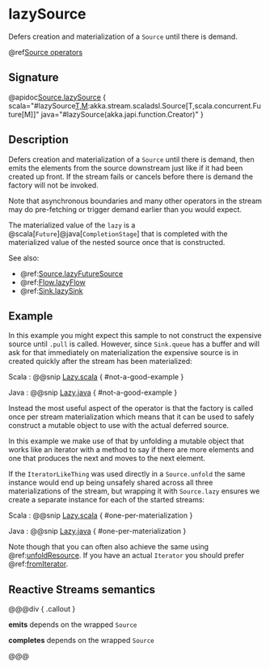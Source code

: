 # lazySource

Defers creation and materialization of a `Source` until there is demand.

@ref[Source operators](../index.md#source-operators)

## Signature

@apidoc[Source.lazySource](Source$) { scala="#lazySource[T,M](create:()=&gt;akka.stream.scaladsl.Source[T,M]):akka.stream.scaladsl.Source[T,scala.concurrent.Future[M]]" java="#lazySource(akka.japi.function.Creator)" }

## Description

Defers creation and materialization of a `Source` until there is demand, then emits the elements from the source
downstream just like if it had been created up front. If the stream fails or cancels before there is demand the factory will not be invoked.

Note that asynchronous boundaries and many other operators in the stream may do pre-fetching or trigger demand earlier
than you would expect.

The materialized value of the `lazy` is a @scala[`Future`]@java[`CompletionStage`] that is completed with the 
materialized value of the nested source once that is constructed.

See also:
 
 * @ref:[Source.lazyFutureSource](lazyFutureSource.md)
 * @ref:[Flow.lazyFlow](../Flow/lazyFlow.md)
 * @ref:[Sink.lazySink](../Sink/lazySink.md)

## Example

In this example you might expect this sample to not construct the expensive source until `.pull` is called. However, 
since `Sink.queue` has a buffer and will ask for that immediately on materialization the expensive source is in created
quickly after the stream has been materialized:

Scala
:   @@snip [Lazy.scala](/akka-docs/src/test/scala/docs/stream/operators/source/Lazy.scala) { #not-a-good-example }

Java
:   @@snip [Lazy.java](/akka-docs/src/test/java/jdocs/stream/operators/source/Lazy.java) { #not-a-good-example }

Instead the most useful aspect of the operator is that the factory is called once per stream materialization 
which means that it can be used to safely construct a mutable object to use with the actual deferred source. 

In this example we make use of that by unfolding a mutable object that works like an iterator with a method to say if 
there are more elements and one that produces the next and moves to the next element.

If the `IteratorLikeThing` was used directly in a `Source.unfold` the same instance would end up being unsafely shared
across all three materializations of the stream, but wrapping it with `Source.lazy` ensures we create a separate instance
for each of the started streams:

Scala
:   @@snip [Lazy.scala](/akka-docs/src/test/scala/docs/stream/operators/source/Lazy.scala) { #one-per-materialization }

Java
:   @@snip [Lazy.java](/akka-docs/src/test/java/jdocs/stream/operators/source/Lazy.java) { #one-per-materialization }

Note though that you can often also achieve the same using @ref:[unfoldResource](unfoldResource.md). If you have an actual `Iterator`
you should prefer @ref:[fromIterator](fromIterator.md).


## Reactive Streams semantics

@@@div { .callout }

**emits** depends on the wrapped `Source`

**completes** depends on the wrapped `Source`

@@@
